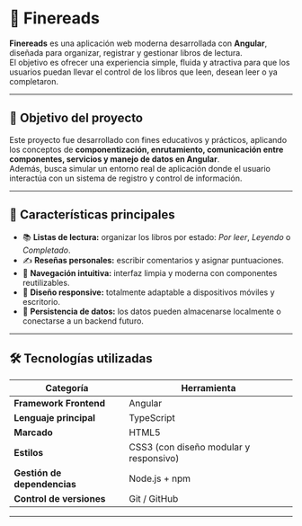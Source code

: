 # 📖 Finereads

**Finereads** es una aplicación web moderna desarrollada con **Angular**, diseñada para organizar, registrar y gestionar libros de lectura.  
El objetivo es ofrecer una experiencia simple, fluida y atractiva para que los usuarios puedan llevar el control de los libros que leen, desean leer o ya completaron.

---

## 🧠 Objetivo del proyecto

Este proyecto fue desarrollado con fines educativos y prácticos, aplicando los conceptos de **componentización, enrutamiento, comunicación entre componentes, servicios y manejo de datos en Angular**.  
Además, busca simular un entorno real de aplicación donde el usuario interactúa con un sistema de registro y control de información.

---

## 🌟 Características principales

- 📚 **Listas de lectura:** organizar los libros por estado: *Por leer*, *Leyendo* o *Completado*.  
- ✍️ **Reseñas personales:** escribir comentarios y asignar puntuaciones.  
- 🧭 **Navegación intuitiva:** interfaz limpia y moderna con componentes reutilizables.  
- 📱 **Diseño responsive:** totalmente adaptable a dispositivos móviles y escritorio.  
- 💾 **Persistencia de datos:** los datos pueden almacenarse localmente o conectarse a un backend futuro.

---

## 🛠️ Tecnologías utilizadas

| Categoría | Herramienta |
|------------|--------------|
| **Framework Frontend** | Angular |
| **Lenguaje principal** | TypeScript |
| **Marcado** | HTML5 |
| **Estilos** | CSS3 (con diseño modular y responsivo) |
| **Gestión de dependencias** | Node.js + npm |
| **Control de versiones** | Git / GitHub |

---

